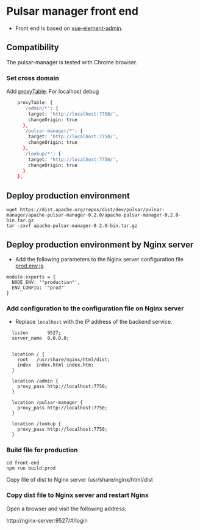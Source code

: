 # Pulsar manager front end

* Front end is based on [vue-element-admin](https://panjiachen.github.io/vue-element-admin/#/dashboard).

## Compatibility

The pulsar-manager is tested with Chrome browser.

### Set cross domain
Add [proxyTable](https://github.com/apache/pulsar-manager/blob/master/front-end/config/index.js).
For localhost debug
```bash
    proxyTable: {
      '/admin/*': {
        target: 'http://localhost:7750/',
        changeOrigin: true
      },
      '/pulsar-manager/*': {
        target: 'http://localhost:7750/',
        changeOrigin: true
      },
      '/lookup/*': {
        target: 'http://localhost:7750/',
        changeOrigin: true
      }
    },
```

## Deploy production environment 

```
wget https://dist.apache.org/repos/dist/dev/pulsar/pulsar-manager/apache-pulsar-manager-0.2.0/apache-pulsar-manager-0.2.0-bin.tar.gz
tar -zxvf apache-pulsar-manager-0.2.0-bin.tar.gz

```


## Deploy production environment by Nginx server

* Add the following parameters to the Nginx server configuration file [prod.env.js](https://github.com/apache/pulsar-manager/blob/master/front-end/config/prod.env.js).
```
module.exports = {
  NODE_ENV: '"production"',
  ENV_CONFIG: '"prod"'
}
```

### Add configuration to the configuration file on Nginx server

* Replace `localhost` with the IP address of the backend service.

```
  listen       9527;
  server_name  0.0.0.0;


  location / {
    root   /usr/share/nginx/html/dist;
    index  index.html index.htm;
  }

  location /admin {
    proxy_pass http://localhost:7750;
  }

  location /pulsar-manager {
    proxy_pass http://localhost:7750;
  }

  location /lookup {
    proxy_pass http://localhost:7750;
  }
```

### Build file for production

```
cd front-end
npm run build:prod
```
Copy file of dist to Nginx server /usr/share/nginx/html/dist

### Copy dist file to Nginx server and restart Nginx
Open a browser and visit the following address:

http://nginx-server:9527/#/login
